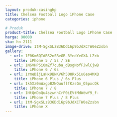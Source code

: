 ```yaml
---
layout: produk-casinghp
title: Chelsea Football Logo iPhone Case
categories: iphone

# Produk
product-title: Chelsea Football Logo iPhone Case
harga: 90000
sku: hn-2111
image-drive: 1tM-SgxSLzB36Dd16p9bJdXCTW0eZzsbn
gallery:
  - url: 1E0Km6QIdRS2nSBeGR-3YedYeGXA-LZrb
    title: iPhone 5 / 5s / SE
  - url: 1N6VHP5iOmZf7cuba_dBsgNofFJwlCjwB
    title: iPhone 6 / 6s
  - url: 1rmeDijLaHx9BNKV6h5O8Rx5iu6eo4MXQ
    title: iPhone 6 Plus / 6s Plus
  - url: 1k5Xz0mWxgpB2NQuuflfKzsGm_Q5pxcQk
    title: iPhone 7 / 8
  - url: 1HtQnDoQu4szwnhCrP0iEVtMdWdwY9_f-
    title: iPhone 7 Plus / 8 Plus
  - url: 1tM-SgxSLzB36Dd16p9bJdXCTW0eZzsbn
    title: iPhone X
---
```

